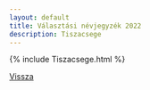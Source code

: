 ```yaml
---
layout: default
title: Választási névjegyzék 2022
description: Tiszacsege
---
```


{% include Tiszacsege.html %}

[Vissza](./)